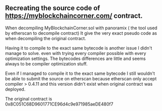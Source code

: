 ## Recreating the source code of https://myblockchaincorner.com/ contract. 

When decompiling MyBlockchainCorner.sol with panoramix ( the tool used by etherscan to decompile contract)
It give the very exact pseudo code as when decompiling the original contract.

Having it to compile to the exact same bytecode is another issue I didn't manage to solve. even with trying every compiler possible with every optimization settings.
The bytecodes differences are little and seems always to be compiler optimization stuff.

Even if I managed to compile it to the exact same bytecode I still wouldn't be able to submit the source on etherscan because etherscan only accept compiler > 0.4.11 and this version didn't exist when original contract was deployed.

The original contract is 0x8C051C68D9601771CE96d4c9e971985aeDE480f7